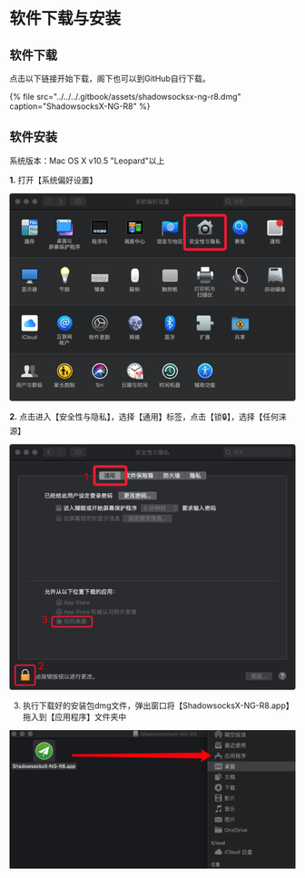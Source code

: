 # 软件下载与安装

## 软件下载

点击以下链接开始下载，阁下也可以到GitHub自行下载。

{% file src="../../../.gitbook/assets/shadowsocksx-ng-r8.dmg" caption="ShadowsocksX-NG-R8" %}

## 软件安装

系统版本：Mac OS X v10.5 "Leopard"以上

**1.** 打开【系统偏好设置】

![](../../../.gitbook/assets/image%20%2814%29.png)

**2.** 点击进入【安全性与隐私】，选择【通用】标签，点击【锁🔒】，选择【任何涞源】

![](../../../.gitbook/assets/image%20%288%29.png)

3. 执行下载好的安装包dmg文件，弹出窗口将【ShadowsocksX-NG-R8.app】拖入到【应用程序】文件夹中

![](../../../.gitbook/assets/image%20%2830%29.png)

